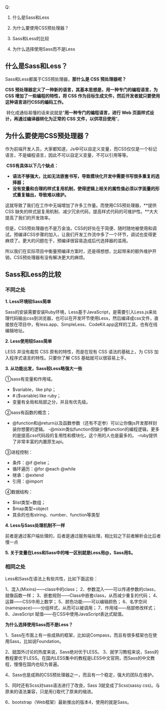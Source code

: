 Q:

1. 什么是Sass和Less

2. 为什么要使用CSS预处理器？

3. Sass和Less的比较

4. 为什么选择使用Sass而不是Less



## 什么是Sass和Less？

 Sass和Less都属于CSS预处理器，**那什么是 CSS 预处理器呢？**

 **CSS 预处理器定义了一种新的语言，其基本思想是，用一种专门的编程语言，为 CSS 增加了一些编程的特性，将 CSS 作为目标生成文件，然后开发者就只要使用这种语言进行CSS的编码工作。**

​       转化成通俗易懂的话来说就是“**用一种专门的编程语言，进行 Web 页面样式设计，再通过编译器转化为正常的 CSS 文件，以供项目使用**”。

##  **为什么要使用CSS预处理器？** 

作为前端开发人员，大家都知道，Js中可以自定义变量，而CSS仅仅是一个标记语言，不是编程语言，因此不可以自定义变量，不可以引用等等。

​       **CSS有具体以下几个缺点：**

- **语法不够强大，比如无法嵌套书写，导致模块化开发中需要书写很多重复的选择器；**
- **没有变量和合理的样式复用机制，使得逻辑上相关的属性值必须以字面量的形式重复输出，导致难以维护。**

​       这就导致了我们在工作中无端增加了许多工作量。而使用CSS预处理器，**提供 CSS 缺失的样式层复用机制、减少冗余代码，提高样式代码的可维护性。**大大提高了我们的开发效率。

​       但是，CSS预处理器也不是万金油，CSS的好处在于简便、随时随地被使用和调试。预编译CSS步骤的加入，让我们开发工作流中多了一个环节，调试也变得更麻烦了。更大的问题在于，预编译很容易造成后代选择器的滥用。

​       所以我们在实际项目中衡量预编译方案时，还是得想想，比起带来的额外维护开销，CSS预处理器有没有解决更大的麻烦。

## **Sass和Less的比较**

### **不同之处**

**1. Less环境较Sass简单**

Sass的安装需要安装Ruby环境，Less基于JavaScript，是需要引入Less.js来处理代码输出css到浏览器，也可以在开发环节使用Less，然后编译成css文件，直接放在项目中，有less.app、SimpleLess、CodeKit.app这样的工具，也有在线编辑地址。

**2. Less使用较Sass简单**

LESS 并没有裁剪 CSS 原有的特性，而是在现有 CSS 语法的基础上，为 CSS 加入程序式语言的特性。只要你了解 CSS 基础就可以很容易上手。

**3. 从功能出发，Sass较Less略强大一些**

①sass有变量和作用域。
- $variable，like php；
- #｛$variable｝like ruby；
- 变量有全局和局部之分，并且有优先级。

②sass有函数的概念；
- @function和@return以及函数参数（还有不定参）可以让你像js开发那样封装你想要的逻辑。
  -@mixin类似function但缺少像function的编程逻辑，更多的是提高css代码段的复用性和模块化，这个用的人也是最多的。
  -ruby提供了非常丰富的内置原生api。

③进程控制：

- 条件：@if @else；
- 循环遍历：@for @each @while
- 继承：@extend
- 引用：@import

④数据结构：

- $list类型=数组；
- $map类型=object
- 其余的也有string、number、function等类型

**4. Less与Sass处理机制不一样**

前者是通过客户端处理的，后者是通过服务端处理，相比较之下前者解析会比后者慢一点

**5. 关于变量在Less和Sass中的唯一区别就是Less用@，Sass用$。**

###  **相同之处**

Less和Sass在语法上有些共性，比如下面这些：

1、混入(Mixins)——class中的class；
2、参数混入——可以传递参数的class，就像函数一样；
3、嵌套规则——Class中嵌套class，从而减少重复的代码；
4、运算——CSS中用上数学；
5、颜色功能——可以编辑颜色；
6、名字空间(namespace)——分组样式，从而可以被调用；
7、作用域——局部修改样式；
8、JavaScript 赋值——在CSS中使用JavaScript表达式赋值。

 **为什么选择使用Sass而不是Less？**

1、Sass在市面上有一些成熟的框架，比如说Compass，而且有很多框架也在使用Sass，比如说Foundation。

2、就国外讨论的热度来说，Sass绝对优于LESS。
3、就学习教程来说，Sass的教程要优于LESS。在国内LESS集中的教程是LESS中文官网，而Sass的中文教程，慢慢在国内也较为普遍。

4、Sass也是成熟的CSS预处理器之一，而且有一个稳定，强大的团队在维护。

5、同时还有Scss对sass语法进行了改良，Sass 3就变成了Scss(sassy css)。与原来的语法兼容，只是用{}取代了原来的缩进。

6、bootstrap（Web框架）最新推出的版本4，使用的就是Sass。